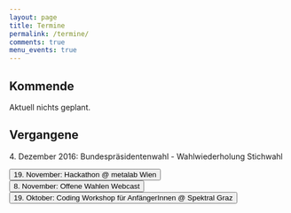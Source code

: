 ```yaml
---
layout: page
title: Termine
permalink: /termine/
comments: true
menu_events: true
---
```


<div>

<h2>Kommende</h2>
Aktuell nichts geplant.

<h2>Vergangene</h2>
<p class="button-border-black">4. Dezember 2016: Bundespräsidentenwahl - Wahlwiederholung Stichwahl</p>
<a href="/hackathon-metalab" title="Hackathon Metalab"><button class="button-border-red">19. November: Hackathon @ metalab Wien</button></a>
<a href="/webcast-1" title="Offene Wahlen Webcast"><button class="button-border-red">8. November: Offene Wahlen Webcast</button></a>
<a href="/termine/workshop-spektral" title="Coding Workshop Spektral"><button class="button-border-red">19. Oktober: Coding Workshop für AnfängerInnen @ Spektral Graz</button></a>

</div>
